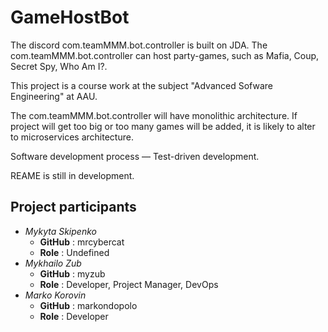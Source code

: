 # GameHostBot
The discord com.teamMMM.bot.controller is built on JDA.
The com.teamMMM.bot.controller can host party-games, such as Mafia, Coup, Secret Spy, Who Am I?.

This project is a course work at the subject "Advanced Sofware Engineering" at AAU.

The com.teamMMM.bot.controller will have monolithic architecture. If project will get too big or too many games will be added, it is likely to alter to microservices architecture.

Software development process — Test-driven development.

REAME is still in development.

## Project participants

- *Mykyta Skipenko* 
  - **GitHub** : mrcybercat
  - **Role** : Undefined
- *Mykhailo Zub*
  - **GitHub** : myzub
  - **Role** : Developer, Project Manager, DevOps
- *Marko Korovin*
  - **GitHub** : markondopolo
  - **Role** : Developer

